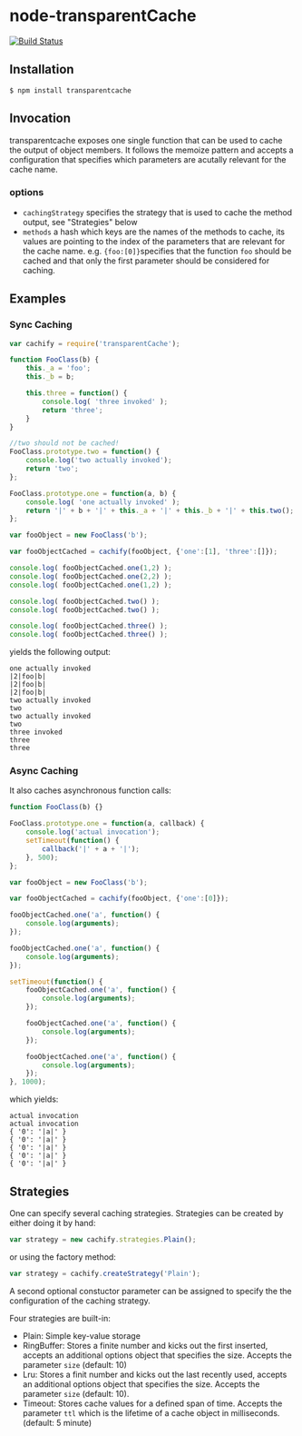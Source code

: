 # node-transparentCache

[![Build Status](https://travis-ci.org/zaphod1984/node-transparentCache.png)](https://travis-ci.org/zaphod1984/node-transparentCache)

## Installation

```$ npm install transparentcache```



## Invocation

transparentcache exposes one single function that can be used to cache the output of object members.
It follows the memoize pattern and accepts a configuration that specifies which parameters are acutally relevant for the cache name.

### options

* `cachingStrategy` specifies the strategy that is used to cache the method output, see "Strategies" below
* `methods` a hash which keys are the names of the methods to cache, its values are pointing to the index of the parameters that are relevant for the cache name. e.g. `{foo:[0]}`specifies that the function `foo` should be cached and that only the first parameter should be considered for caching.

## Examples

### Sync Caching

```javascript
var cachify = require('transparentCache');

function FooClass(b) {
    this._a = 'foo';
    this._b = b;

    this.three = function() {
        console.log( 'three invoked' );
        return 'three';
    }
}

//two should not be cached!
FooClass.prototype.two = function() {
    console.log('two actually invoked');
    return 'two';
};

FooClass.prototype.one = function(a, b) {
    console.log( 'one actually invoked' );
    return '|' + b + '|' + this._a + '|' + this._b + '|' + this.two();
};

var fooObject = new FooClass('b');

var fooObjectCached = cachify(fooObject, {'one':[1], 'three':[]});

console.log( fooObjectCached.one(1,2) );
console.log( fooObjectCached.one(2,2) );
console.log( fooObjectCached.one(1,2) );

console.log( fooObjectCached.two() );
console.log( fooObjectCached.two() );

console.log( fooObjectCached.three() );
console.log( fooObjectCached.three() );
```

yields the following output:
```
one actually invoked
|2|foo|b|
|2|foo|b|
|2|foo|b|
two actually invoked
two
two actually invoked
two
three invoked
three
three
```

### Async Caching

It also caches asynchronous function calls:
```javascript
function FooClass(b) {}

FooClass.prototype.one = function(a, callback) {
    console.log('actual invocation');
    setTimeout(function() {
        callback('|' + a + '|');
    }, 500);
};

var fooObject = new FooClass('b');

var fooObjectCached = cachify(fooObject, {'one':[0]});

fooObjectCached.one('a', function() {
    console.log(arguments);
});

fooObjectCached.one('a', function() {
    console.log(arguments);
});

setTimeout(function() {
    fooObjectCached.one('a', function() {
        console.log(arguments);
    });

    fooObjectCached.one('a', function() {
        console.log(arguments);
    });

    fooObjectCached.one('a', function() {
        console.log(arguments);
    });
}, 1000);
```

which yields:
```
actual invocation
actual invocation
{ '0': '|a|' }
{ '0': '|a|' }
{ '0': '|a|' }
{ '0': '|a|' }
{ '0': '|a|' }
```

## Strategies

One can specify several caching strategies.
Strategies can be created by either doing it by hand:
```javascript
var strategy = new cachify.strategies.Plain();
```

or using the factory method:
```javascript
var strategy = cachify.createStrategy('Plain');
```

A second optional constuctor parameter can be assigned to specify the the configuration of the caching strategy.

Four strategies are built-in:
* Plain: Simple key-value storage
* RingBuffer: Stores a finite number and kicks out the first inserted, accepts an additional options object that specifies the size. Accepts the parameter `size` (default: 10)
* Lru: Stores a finit number and kicks out the last recently used, accepts an additional options object that specifies the size. Accepts the parameter `size` (default: 10).
* Timeout: Stores cache values for a defined span of time. Accepts the parameter `ttl` which is the lifetime of a cache object in milliseconds. (default: 5 minute)
